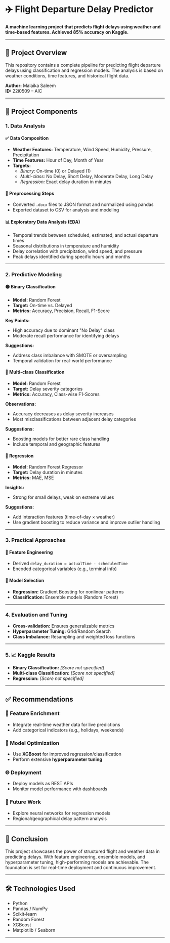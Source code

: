 # ✈️ Flight Departure Delay Predictor

**A machine learning project that predicts flight delays using weather and time-based features. Achieved 85% accuracy on Kaggle.**

---

## 📁 Project Overview

This repository contains a complete pipeline for predicting flight departure delays using classification and regression models. The analysis is based on weather conditions, time features, and historical flight data.

**Author:** Malaika Saleem  
**ID:** 22i0509 – AIC

---

## 🧠 Project Components

### 1. Data Analysis

#### ✅ Data Composition
- **Weather Features:** Temperature, Wind Speed, Humidity, Pressure, Precipitation  
- **Time Features:** Hour of Day, Month of Year  
- **Targets:**
  - *Binary:* On-time (0) or Delayed (1)
  - *Multi-class:* No Delay, Short Delay, Moderate Delay, Long Delay
  - *Regression:* Exact delay duration in minutes

#### 🔧 Preprocessing Steps
- Converted `.docx` files to JSON format and normalized using pandas  
- Exported dataset to CSV for analysis and modeling

#### 📊 Exploratory Data Analysis (EDA)
- Temporal trends between scheduled, estimated, and actual departure times
- Seasonal distributions in temperature and humidity
- Delay correlation with precipitation, wind speed, and pressure
- Peak delays identified during specific hours and months

---

### 2. Predictive Modeling

#### 🟢 Binary Classification
- **Model:** Random Forest  
- **Target:** On-time vs. Delayed  
- **Metrics:** Accuracy, Precision, Recall, F1-Score

**Key Points:**
- High accuracy due to dominant "No Delay" class
- Moderate recall performance for identifying delays

**Suggestions:**
- Address class imbalance with SMOTE or oversampling
- Temporal validation for real-world performance

#### 🔵 Multi-class Classification
- **Model:** Random Forest  
- **Target:** Delay severity categories  
- **Metrics:** Accuracy, Class-wise F1-Scores

**Observations:**
- Accuracy decreases as delay severity increases
- Most misclassifications between adjacent delay categories

**Suggestions:**
- Boosting models for better rare class handling
- Include temporal and geographic features

#### 🔴 Regression
- **Model:** Random Forest Regressor  
- **Target:** Delay duration in minutes  
- **Metrics:** MAE, MSE

**Insights:**
- Strong for small delays, weak on extreme values

**Suggestions:**
- Add interaction features (time-of-day × weather)
- Use gradient boosting to reduce variance and improve outlier handling

---

### 3. Practical Approaches

#### 🧬 Feature Engineering
- Derived `delay_duration = actualTime - scheduledTime`
- Encoded categorical variables (e.g., terminal info)

#### 🧠 Model Selection
- **Regression:** Gradient Boosting for nonlinear patterns  
- **Classification:** Ensemble models (Random Forest)

---

### 4. Evaluation and Tuning

- **Cross-validation:** Ensures generalizable metrics  
- **Hyperparameter Tuning:** Grid/Random Search  
- **Class Imbalance:** Resampling and weighted loss functions

---

### 5. 📈 Kaggle Results

- **Binary Classification:** *[Score not specified]*  
- **Multi-class Classification:** *[Score not specified]*  
- **Regression:** *[Score not specified]*  

---

## ✅ Recommendations

### 🔧 Feature Enrichment
- Integrate real-time weather data for live predictions  
- Add categorical indicators (e.g., holidays, weekends)

### 🚀 Model Optimization
- Use **XGBoost** for improved regression/classification  
- Perform extensive **hyperparameter tuning**

### 🌐 Deployment
- Deploy models as REST APIs  
- Monitor model performance with dashboards

### 🔭 Future Work
- Explore neural networks for regression models  
- Regional/geographical delay pattern analysis

---

## 📌 Conclusion

This project showcases the power of structured flight and weather data in predicting delays. With feature engineering, ensemble models, and hyperparameter tuning, high-performing models are achievable. The foundation is set for real-time deployment and continuous improvement.

---

## 🛠️ Technologies Used

- Python
- Pandas / NumPy
- Scikit-learn
- Random Forest
- XGBoost
- Matplotlib / Seaborn

---

